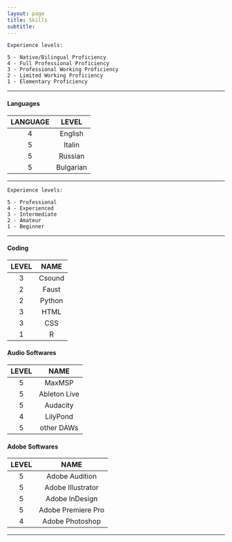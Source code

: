 ```yaml
---
layout: page
title: Skills
subtitle:
---
```


```
Experience levels:

5 - Native/Bilingual Proficiency
4 - Full Professional Proficiency
3 - Professional Working Proficiency
2 - Limited Working Proficiency
1 - Elementary Proficiency
```
____________

#### Languages

|LANGUAGE|LEVEL|
|:---:|:---:|
|4|English|
|5|Italin|
|5|Russian|
|5|Bulgarian|

____________

```
Experience levels:

5 - Professional
4 - Experienced
3 - Intermediate
2 - Amateur
1 - Beginner
```

____________

#### Coding

|LEVEL|NAME|
|:---:|:---:|
|3|Csound|
|2|Faust|
|2|Python|
|3|HTML|
|3|CSS|
|1|R|

#### Audio Softwares

|LEVEL|NAME|
|:---:|:---:|
|5|MaxMSP|
|5|Ableton Live|
|5|Audacity|
|4|LilyPond|
|5|other DAWs|

#### Adobe Softwares

|LEVEL|NAME|
|:---:|:---:|
|5|Adobe Audition|
|5|Adobe Illustrator|
|5|Adobe InDesign|
|5|Adobe Premiere Pro|
|4|Adobe Photoshop|

____________
